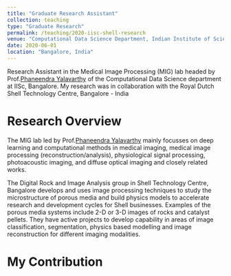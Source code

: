```yaml
---
title: "Graduate Research Assistant"
collection: teaching
type: "Graduate Research"
permalink: /teaching/2020-iisc-shell-research
venue: "Computational Data Science Department, Indian Institute of Science"
date: 2020-06-01
location: "Bangalore, India"
---
```


Research Assistant in the Medical Image Processing (MIG) lab headed by Prof.[Phaneendra Yalavarthy](http://cds.iisc.ac.in/faculty/yalavarthy/) of the Computational Data Science department at IISc, Bangalore. My research was in collaboration with the Royal Dutch Shell Technology Centre, Bangalore - India

Research Overview
======

The MIG lab led by Prof.[Phaneendra Yalavarthy](http://cds.iisc.ac.in/faculty/yalavarthy/) mainly focusses on deep learning and computational methods in medical imaging, medical image processing (reconstruction/analysis), physiological signal processing, photoacoustic imaging, and diffuse optical imaging and closely related works. 

The Digital Rock and Image Analysis group in Shell Technology Centre, Bangalore develops and uses image processing techniques to study the microstructure of porous media and build physics models to accelerate research and development cycles for Shell businesses. Examples of the porous media systems include 2-D or 3-D images of rocks and catalyst pellets. They have active projects to develop capability in areas of image classification, segmentation, physics based modelling and image reconstruction for different imaging modalities. 



My Contribution
======




 



 

